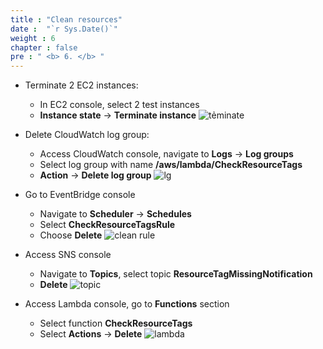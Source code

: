 ```yaml
---
title : "Clean resources"
date :  "`r Sys.Date()`" 
weight : 6
chapter : false
pre : " <b> 6. </b> "
---
```


- Terminate 2 EC2 instances:
  - In EC2 console, select 2 test instances
  - **Instance state** -> **Terminate instance**
![tẻminate](/images/6-clean/terminate-instance.png)

- Delete CloudWatch log group:
  - Access CloudWatch console, navigate to **Logs** -> **Log groups**
  - Select log group with name **/aws/lambda/CheckResourceTags**
  - **Action** -> **Delete log group**
![lg](/images/6-clean/delete-loggroup.png)

- Go to EventBridge console
  - Navigate to **Scheduler** -> **Schedules**
  - Select **CheckResourceTagsRule**
  - Choose **Delete**
![clean rule](/images/6-clean/clean-rule.png)

- Access SNS console
  - Navigate to **Topics**, select topic **ResourceTagMissingNotification**
  - **Delete**
![topic](/images/6-clean/delete-topic.png)

- Access Lambda console, go to **Functions** section
  - Select function **CheckResourceTags**
  - Select **Actions** -> **Delete**
![lambda](/images/6-clean/delete-lambda.png)
